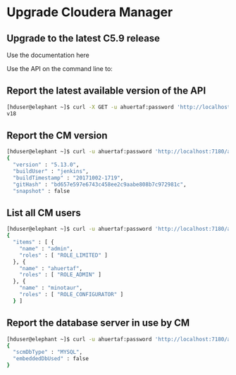 # Upgrade Cloudera Manager

## Upgrade to the latest C5.9 release
Use the documentation here

Use the API on the command line to:

## Report the latest available version of the API

```sh
[hduser@elephant ~]$ curl -X GET -u ahuertaf:password 'http://localhost:7180/api/version'
v18
```

## Report the CM version

```sh
[hduser@elephant ~]$ curl -u ahuertaf:password 'http://localhost:7180/api/v18/cm/version'
{
  "version" : "5.13.0",
  "buildUser" : "jenkins",
  "buildTimestamp" : "20171002-1719",
  "gitHash" : "bd657e597e6743c458ee2c9aabe808b7c972981c",
  "snapshot" : false
```

## List all CM users

```sh
[hduser@elephant ~]$ curl -u ahuertaf:password 'http://localhost:7180/api/v18/users'
{
  "items" : [ {
    "name" : "admin",
    "roles" : [ "ROLE_LIMITED" ]
  }, {
    "name" : "ahuertaf",
    "roles" : [ "ROLE_ADMIN" ]
  }, {
    "name" : "minotaur",
    "roles" : [ "ROLE_CONFIGURATOR" ]
  } ]
```

## Report the database server in use by CM

```sh
[hduser@elephant ~]$ curl -u ahuertaf:password 'http://localhost:7180/api/v18/cm/scmDbInfo'
{
  "scmDbType" : "MYSQL",
  "embeddedDbUsed" : false
}
```
